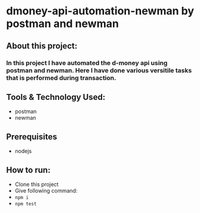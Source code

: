 # dmoney-api-automation-newman by postman and newman

## About this project:
### In this project I have automated the d-money api using postman and newman. Here I have done various versitile tasks that is performed during transaction.

## Tools & Technology Used: 
- postman
- newman

## Prerequisites
- nodejs

## How to run:
- Clone this project
- Give following command:
- ``` npm i ```
- ``` npm test ```
  
